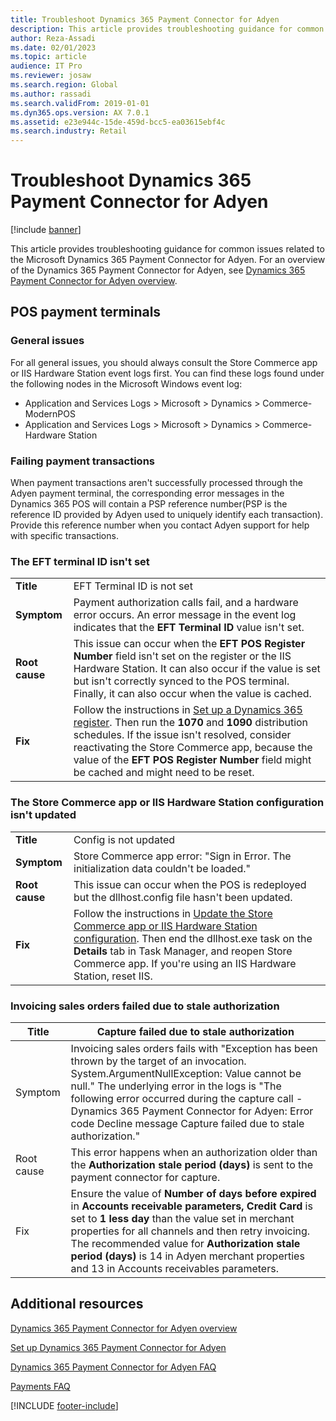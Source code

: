 ```yaml
---
title: Troubleshoot Dynamics 365 Payment Connector for Adyen
description: This article provides troubleshooting guidance for common issues related to the Microsoft Dynamics 365 Payment Connector for Adyen.
author: Reza-Assadi
ms.date: 02/01/2023
ms.topic: article
audience: IT Pro
ms.reviewer: josaw
ms.search.region: Global
ms.author: rassadi
ms.search.validFrom: 2019-01-01
ms.dyn365.ops.version: AX 7.0.1
ms.assetid: e23e944c-15de-459d-bcc5-ea03615ebf4c
ms.search.industry: Retail
---
```


# Troubleshoot Dynamics 365 Payment Connector for Adyen

[!include [banner](../includes/banner.md)]

This article provides troubleshooting guidance for common issues related to the Microsoft Dynamics 365 Payment Connector for Adyen. For an overview of the Dynamics 365 Payment Connector for Adyen, see [Dynamics 365 Payment Connector for Adyen overview](adyen-connector.md).

## POS payment terminals

### General issues

For all general issues, you should always consult the Store Commerce app or IIS Hardware Station event logs first. You can find these logs found under the following nodes in the Microsoft Windows event log:

- Application and Services Logs \> Microsoft \> Dynamics \> Commerce-ModernPOS
- Application and Services Logs \> Microsoft \> Dynamics \> Commerce-Hardware Station

### Failing payment transactions

When payment transactions aren't successfully processed through the Adyen payment terminal, the corresponding error messages in the Dynamics 365 POS will contain a PSP reference number(PSP is the reference ID provided by Adyen used to uniquely identify each transaction). Provide this reference number when you contact Adyen support for help with specific transactions.

### The EFT terminal ID isn't set

<table>
<tbody>
<tr>
<td><strong>Title</strong></td>
<td>EFT Terminal ID is not set</td>
</tr>
<tr>
<td><strong>Symptom</strong></td>
<td>Payment authorization calls fail, and a hardware error occurs. An error message in the event log indicates that the <strong>EFT Terminal ID</strong> value isn't set.</td>
</tr>
<tr>
<td><strong>Root cause</strong></td>
<td>This issue can occur when the <strong>EFT POS Register Number</strong> field isn't set on the register or the IIS Hardware Station. It can also occur if the value is set but isn't correctly synced to the POS terminal. Finally, it can also occur when the value is cached.</td>
</tr>
<td><strong>Fix</strong></td>
<td>Follow the instructions in <a href="adyen-connector-setup.md#set-up-a-dynamics-365-register">Set up a Dynamics 365 register</a>. Then run the <strong>1070</strong> and <strong>1090</strong> distribution schedules. If the issue isn't resolved, consider reactivating the Store Commerce app, because the value of the <strong>EFT POS Register Number</strong> field might be cached and might need to be reset.</td>
</tr>
</tbody>
</table>

### The Store Commerce app or IIS Hardware Station configuration isn't updated

<table>
<tbody>
<tr>
<td><strong>Title</strong></td>
<td>Config is not updated</td>
</tr>
<tr>
<td><strong>Symptom</strong></td>
<td>Store Commerce app error: "Sign in Error. The initialization data couldn't be loaded."</td>
</tr>
<tr>
<td><strong>Root cause</strong></td>
<td>This issue can occur when the POS is redeployed but the dllhost.config file hasn't been updated.</td>
</tr>
<td><strong>Fix</strong></td>
<td>Follow the instructions in <a href="adyen-connector-setup.md#update-the-store-commerce-app-or-iis-hardware-station-configuration">Update the Store Commerce app or IIS Hardware Station configuration</a>. Then end the dllhost.exe task on the <strong>Details</strong> tab in Task Manager, and reopen Store Commerce app. If you're using an IIS Hardware Station, reset IIS.</td>
</tr>
</tbody>
</table>

### Invoicing sales orders failed due to stale authorization

| Title | Capture failed due to stale authorization |
|---|---|
| Symptom | Invoicing sales orders fails with "Exception has been thrown by the target of an invocation. System.ArgumentNullException: Value cannot be null." The underlying error in the logs is "The following error occurred during the capture call - Dynamics 365 Payment Connector for Adyen: Error code Decline message Capture failed due to stale authorization." |
| Root cause | This error happens when an authorization older than the **Authorization stale period (days)** is sent to the payment connector for capture. |
| Fix | Ensure the value of **Number of days before expired** in **Accounts receivable parameters, Credit Card** is set to **1 less day** than the value set in merchant properties for all channels and then retry invoicing. The recommended value for **Authorization stale period (days)** is 14 in Adyen merchant properties and 13 in Accounts receivables parameters. |

## Additional resources

[Dynamics 365 Payment Connector for Adyen overview](adyen-connector.md)

[Set up Dynamics 365 Payment Connector for Adyen](adyen-connector-setup.md)

[Dynamics 365 Payment Connector for Adyen FAQ](adyen-connector-faq.md)

[Payments FAQ](/dynamics365/unified-operations/retail/dev-itpro/payments-retail)

[!INCLUDE [footer-include](../../includes/footer-banner.md)]
